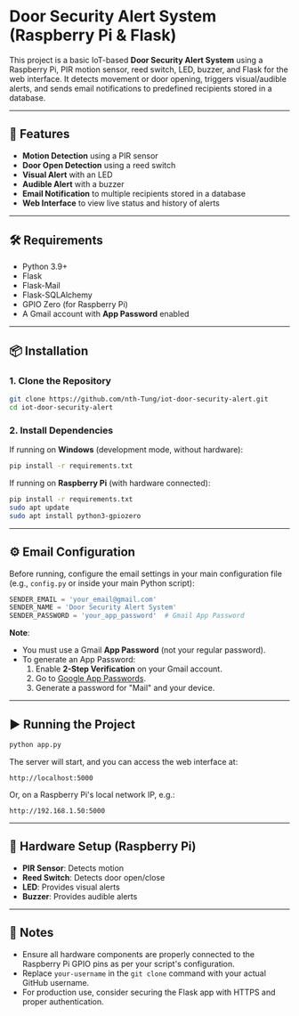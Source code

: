 # Door Security Alert System (Raspberry Pi & Flask)

This project is a basic IoT-based **Door Security Alert System** using a Raspberry Pi, PIR motion sensor, reed switch, LED, buzzer, and Flask for the web interface. It detects movement or door opening, triggers visual/audible alerts, and sends email notifications to predefined recipients stored in a database.

---

## 🚀 Features

- **Motion Detection** using a PIR sensor
- **Door Open Detection** using a reed switch
- **Visual Alert** with an LED
- **Audible Alert** with a buzzer
- **Email Notification** to multiple recipients stored in a database
- **Web Interface** to view live status and history of alerts

---

## 🛠 Requirements

- Python 3.9+
- Flask
- Flask-Mail
- Flask-SQLAlchemy
- GPIO Zero (for Raspberry Pi)
- A Gmail account with **App Password** enabled

---

## 📦 Installation

### 1. Clone the Repository

```bash
git clone https://github.com/nth-Tung/iot-door-security-alert.git
cd iot-door-security-alert
```

### 2. Install Dependencies

If running on **Windows** (development mode, without hardware):
```bash
pip install -r requirements.txt
```

If running on **Raspberry Pi** (with hardware connected):
```bash
pip install -r requirements.txt
sudo apt update
sudo apt install python3-gpiozero
```

---

## ⚙️ Email Configuration

Before running, configure the email settings in your main configuration file (e.g., `config.py` or inside your main Python script):

```python
SENDER_EMAIL = 'your_email@gmail.com'
SENDER_NAME = 'Door Security Alert System'
SENDER_PASSWORD = 'your_app_password'  # Gmail App Password
```

**Note**:
- You must use a Gmail **App Password** (not your regular password).
- To generate an App Password:
  1. Enable **2-Step Verification** on your Gmail account.
  2. Go to [Google App Passwords](https://myaccount.google.com/security).
  3. Generate a password for "Mail" and your device.

---

## ▶️ Running the Project

```bash
python app.py
```

The server will start, and you can access the web interface at:
```
http://localhost:5000
```

Or, on a Raspberry Pi's local network IP, e.g.:
```
http://192.168.1.50:5000
```

---

## 📌 Hardware Setup (Raspberry Pi)

- **PIR Sensor**: Detects motion
- **Reed Switch**: Detects door open/close
- **LED**: Provides visual alerts
- **Buzzer**: Provides audible alerts

---

## 📝 Notes

- Ensure all hardware components are properly connected to the Raspberry Pi GPIO pins as per your script's configuration.
- Replace `your-username` in the `git clone` command with your actual GitHub username.
- For production use, consider securing the Flask app with HTTPS and proper authentication.
